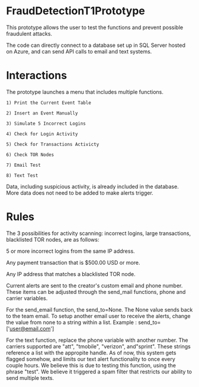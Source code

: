 # FraudDetectionT1Prototype
This prototype allows the user to test the functions and prevent possible fraudulent attacks. 

The code can directly connect to a database set up in SQL Server hosted on Azure, and can send API calls to email and text systems.

# Interactions
The prototype launches a menu that includes multiple functions.

    1) Print the Current Event Table
    
    2) Insert an Event Manually
    
    3) Simulate 5 Incorrect Logins
    
    4) Check for Login Activity
    
    5) Check for Transactions Activicty
    
    6) Check TOR Nodes
    
    7) Email Test
    
    8) Text Test
    
    

Data, including suspicious activity, is already included in the database. More data does not need to be added to make alerts trigger.

# Rules
The 3 possibilities for activity scanning: incorrect logins, large transactions, blacklisted TOR nodes, are as follows:

5 or more incorrect logins from the same IP address.

Any payment transaction that is $500.00 USD or more.

Any IP address that matches a blacklisted TOR node.


Current alerts are sent to the creator's custom email and phone number. These items can be adjusted through the send_mail functions, phone and carrier variables.

For the send_email function, the send_to=None. The None value sends back to the team email. To setup another email user to receive the alerts, change the value from none to a string within a list. Example : send_to=['user@email.com']

For the text function, replace the phone variable with another number. The carriers supported are "att", "tmobile", "verizon", and"sprint". These strings reference a list with the appropite handle. As of now, this system gets flagged somehow, and limits our text alert functionality to once every couple hours. We believe  this is due to testing this function, using the phrase "test". We believe it triggered a spam filter that restricts our ability to send multiple texts.
